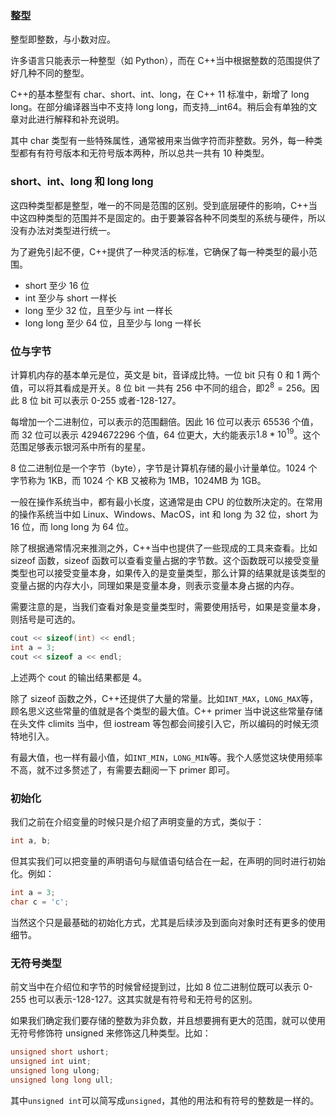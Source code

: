 ### 整型

整型即整数，与小数对应。

许多语言只能表示一种整型（如 Python），而在 C++当中根据整数的范围提供了好几种不同的整型。

C++的基本整型有 char、short、int、long，在 C++ 11 标准中，新增了 long long。在部分编译器当中不支持 long long，而支持\_\_int64。稍后会有单独的文章对此进行解释和补充说明。

其中 char 类型有一些特殊属性，通常被用来当做字符而非整数。另外，每一种类型都有有符号版本和无符号版本两种，所以总共一共有 10 种类型。

### short、int、long 和 long long

这四种类型都是整型，唯一的不同是范围的区别。受到底层硬件的影响，C++当中这四种类型的范围并不是固定的。由于要兼容各种不同类型的系统与硬件，所以没有办法对类型进行统一。

为了避免引起不便，C++提供了一种灵活的标准，它确保了每一种类型的最小范围。

- short 至少 16 位
- int 至少与 short 一样长
- long 至少 32 位，且至少与 int 一样长
- long long 至少 64 位，且至少与 long 一样长

### 位与字节

计算机内存的基本单元是位，英文是 bit，音译成比特。一位 bit 只有 0 和 1 两个值，可以将其看成是开关。8 位 bit 一共有 256 中不同的组合，即$2^8=256$。因此 8 位 bit 可以表示 0-255 或者-128-127。

每增加一个二进制位，可以表示的范围翻倍。因此 16 位可以表示 65536 个值，而 32 位可以表示 4294672296 个值，64 位更大，大约能表示$1.8 * 10^{19}$。这个范围足够表示银河系中所有的星星。

8 位二进制位是一个字节（byte），字节是计算机存储的最小计量单位。1024 个字节称为 1KB，而 1024 个 KB 又被称为 1MB，1024MB 为 1GB。

一般在操作系统当中，都有最小长度，这通常是由 CPU 的位数所决定的。在常用的操作系统当中如 Linux、Windows、MacOS，int 和 long 为 32 位，short 为 16 位，而 long long 为 64 位。

除了根据通常情况来推测之外，C++当中也提供了一些现成的工具来查看。比如 sizeof 函数，sizeof 函数可以查看变量占据的字节数。这个函数既可以接受变量类型也可以接受变量本身，如果传入的是变量类型，那么计算的结果就是该类型的变量占据的内存大小，同理如果是变量本身，则表示变量本身占据的内存。

需要注意的是，当我们查看对象是变量类型时，需要使用括号，如果是变量本身，则括号是可选的。

```C++
cout << sizeof(int) << endl;
int a = 3;
cout << sizeof a << endl;
```

上述两个 cout 的输出结果都是 4。

除了 sizeof 函数之外，C++还提供了大量的常量。比如`INT_MAX`，`LONG_MAX`等，顾名思义这些常量的值就是各个类型的最大值。C++ primer 当中说这些常量存储在头文件 climits 当中，但 iostream 等包都会间接引入它，所以编码的时候无须特地引入。

有最大值，也一样有最小值，如`INT_MIN`，`LONG_MIN`等。我个人感觉这块使用频率不高，就不过多赘述了，有需要去翻阅一下 primer 即可。

### 初始化

我们之前在介绍变量的时候只是介绍了声明变量的方式，类似于：

```C++
int a, b;
```

但其实我们可以把变量的声明语句与赋值语句结合在一起，在声明的同时进行初始化。例如：

```C++
int a = 3;
char c = 'c';
```

当然这个只是最基础的初始化方式，尤其是后续涉及到面向对象时还有更多的使用细节。

### 无符号类型

前文当中在介绍位和字节的时候曾经提到过，比如 8 位二进制位既可以表示 0-255 也可以表示-128-127。这其实就是有符号和无符号的区别。

如果我们确定我们要存储的整数为非负数，并且想要拥有更大的范围，就可以使用无符号修饰符 unsigned 来修饰这几种类型。比如：

```C++
unsigned short ushort;
unsigned int uint;
unsigned long ulong;
unsigned long long ull;
```

其中`unsigned int`可以简写成`unsigned`，其他的用法和有符号的整数是一样的。
